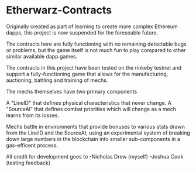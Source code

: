 # Etherwarz-Contracts

Originally created as part of learning to create more complex Ethereum dapps, this project is now suspended for the foreseable 
future.

The contracts here are fully functioning with no remaining detectable bugs or problems, but the game itself is not much fun
to play compared to other similar available dapp games.

The contracts in this project have been tested on the rinkeby testnet and support a fully-functioning game that allows for
the manufacturing, auctioning, battling and training of mechs.

The mechs themselves have two primary components

A "LineID" that defines physical characteristics that never change.
A "SourceAI" that defines combat priorities which will change as a mech learns from its losses.

Mechs battle in environments that provide bonuses to various stats drawn from the LineID and the SourceAI, using an experimental
system of breaking down large numbers in the blockchain into smaller sub-components in a gas-efficent process.

All credit for development goes to
-Nicholas Drew (myself)
-Joshua Cook (testing feedback)
